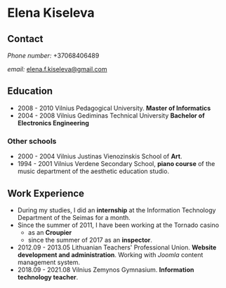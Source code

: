 # Elena Kiseleva
## Contact

*Phone number:* +37068406489

*email:* elena.f.kiseleva@gmail.com

## Education

- 2008 - 2010  Vilnius Pedagogical University. 
**Master of Informatics** 
- 2004 - 2008 Vilnius Gediminas Technical University
**Bachelor of Electronics Engineering** 

### Other schools
- 2000 - 2004 Vilnius Justinas Vienozinskis School of **Art**.
- 1994 - 2001 Vilnius Verdene Secondary School, **piano course** of the music department of the aesthetic education studio.

## Work Experience
- During my studies, I did an **internship** at the Information Technology Department of the Seimas for a month.
- Since the summer of 2011, I have been working at the Tornado casino
    - as an **Croupier**
    - since the summer of 2017 as an **inspector**.
- 2012.09 - 2013.05 Lithuanian Teachers' Professional Union. **Website development and administration**. Working with *Joomla* content management system.
- 2018.09 - 2021.08 Vilnius Zemynos Gymnasium. **Information technology teacher**.

